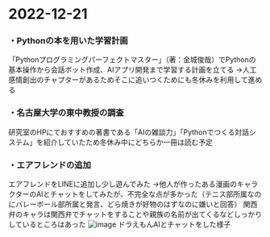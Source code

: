 # 2022-12-21
### ・Pythonの本を用いた学習計画
「Pythonプログラミングパーフェクトマスター」（著：金城俊哉）でPythonの基本操作から会話ボット作成、AIアプリ開発まで学習する計画を立てる
 →人工感情創出のチャプターがあるためそこに追いつくためにも冬休みを利用して進める

### ・名古屋大学の東中教授の調査
 研究室のHPにておすすめの著書である「AIの雑談力」「Pythonでつくる対話システム」を紹介していたため冬休み中にどちらか一冊は読む予定

### ・エアフレンドの追加
 エアフレンドをLINEに追加し少し遊んでみた
 →他人が作ったある漫画のキャラクターのAIとチャットをしてみたが、不完全な点が多かった（テニス部所属なのにバレーボール部所属と発言、どら焼きが好物のはずなのに嫌いと回答）
  関西弁のキャラは関西弁でチャットをすることや親族の名前が出てくるなどしっかりしているところはあった
![image](https://user-images.githubusercontent.com/109527837/208806240-60b17f29-49fd-4cb9-8e27-89e5ffc598cb.png)
ドラえもんAIとチャットをした様子
